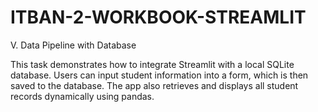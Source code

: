 # ITBAN-2-WORKBOOK-STREAMLIT

V. Data Pipeline with Database

This task demonstrates how to integrate Streamlit with a local SQLite database. Users can input student information into a form, which is then saved to the database. The app also retrieves and displays all student records dynamically using pandas. 
